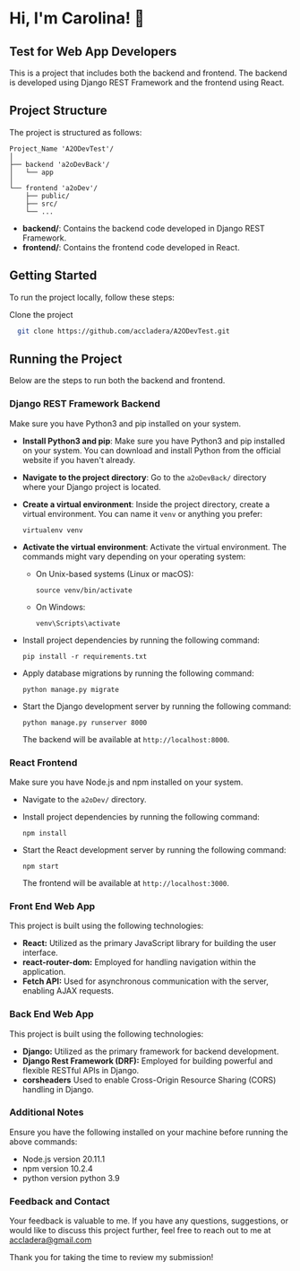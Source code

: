 
# Hi, I'm Carolina! 👋


## Test for Web App Developers

This is a project that includes both the backend and frontend. The backend is developed using Django REST Framework and the frontend using React.
## Project Structure

The project is structured as follows:

```
Project_Name 'A2ODevTest'/
│
├── backend 'a2oDevBack'/
│   └── app
│
└── frontend 'a2oDev'/
    ├── public/
    ├── src/
    └── ...
```

- **backend/**: Contains the backend code developed in Django REST Framework.
- **frontend/**: Contains the frontend code developed in React.
## Getting Started

To run the project locally, follow these steps:

Clone the project

```bash
  git clone https://github.com/accladera/A2ODevTest.git
```



## Running the Project

Below are the steps to run both the backend and frontend.


### Django REST Framework Backend

Make sure you have Python3 and pip installed on your system.
* **Install Python3 and pip**:
   Make sure you have Python3 and pip installed on your system. You can download and install Python from the official website if you haven't already.

* **Navigate to the project directory**:
   Go to the `a2oDevBack/` directory where your Django project is located.

* **Create a virtual environment**:
   Inside the project directory, create a virtual environment. You can name it `venv` or anything you prefer:
   ```
   virtualenv venv
   ```

* **Activate the virtual environment**:
   Activate the virtual environment. The commands might vary depending on your operating system:
   - On Unix-based systems (Linux or macOS):
     ```
     source venv/bin/activate
     ```
   - On Windows:
     ```
     venv\Scripts\activate
     ```

* Install project dependencies by running the following command:

   ```
   pip install -r requirements.txt
   ```

* Apply database migrations by running the following command:

   ```
   python manage.py migrate
   ```

* Start the Django development server by running the following command:

   ```
   python manage.py runserver 8000
   ```

   The backend will be available at `http://localhost:8000`.

### React Frontend

Make sure you have Node.js and npm installed on your system.
* Navigate to the `a2oDev/` directory.
* Install project dependencies by running the following command:

   ```
   npm install
   ```

* Start the React development server by running the following command:

   ```
   npm start
   ```

   The frontend will be available at `http://localhost:3000`.

### Front End Web App

This project is built using the following technologies:

- **React:** Utilized as the primary JavaScript library for building the user interface.
- **react-router-dom:** Employed for handling navigation within the application.
- **Fetch API:** Used for asynchronous communication with the server, enabling AJAX requests.

### Back End Web App

This project is built using the following technologies:

- **Django:** Utilized as the primary framework for backend development.
- **Django Rest Framework (DRF):** Employed for building powerful and flexible RESTful APIs in Django.
- **corsheaders** Used to enable Cross-Origin Resource Sharing (CORS) handling in Django.
### Additional Notes

Ensure you have the following installed on your machine before running the above commands:
- Node.js version 20.11.1
- npm version 10.2.4
- python version python 3.9

### Feedback and Contact
Your feedback is valuable to me. If you have any questions, suggestions, or would like to discuss this project further, feel free to reach out to me at accladera@gmail.com

Thank you for taking the time to review my submission!